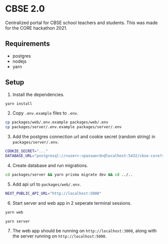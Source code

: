 # CBSE 2.0

Centralized portal for CBSE school teachers and students. This was made for the CORE hackathon 2021.

## Requirements

- postgres
- nodejs
- yarn

## Setup

1. Install the dependencies.

```bash
yarn install
```

2. Copy `.env.example` files to `.env`.

```bash
cp packages/web/.env.example packages/web/.env
cp packages/server/.env.example packages/server/.env
```

3. Add the postgres connection url and cookie secret (random string) in `packages/server/.env`.

```bash
COOKIE_SECRET="..."
DATABASE_URL="postgresql://<user>:<password>@localhost:5432/cbse-core?schema=public"
```

4. Create database and run migrations.

```bash
cd packages/server && yarn prisma migrate dev && cd ../..
```

5. Add api url to `packages/web/.env`.

```bash
NEXT_PUBLIC_API_URL="http://localhost:5000"
```

6. Start server and web app in 2 seperate terminal sessions.

```bash
yarn web
```

```bash
yarn server
```

7. The web app should be running on `http://localhost:3000`, along with the server running on `http://localhost:5000`.
